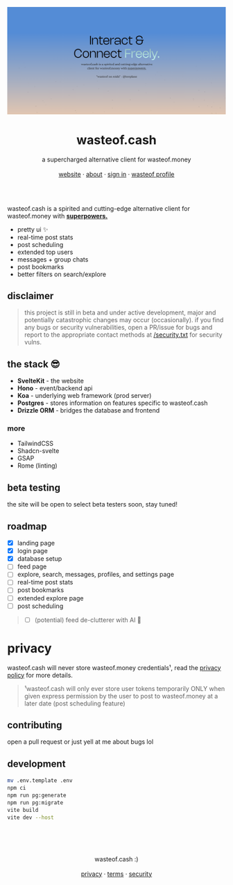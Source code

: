 ![gh banner hero](static/brand/banner.png)

<p align="center">
	<h1 align="center"><b>wasteof.cash</b></h1>
<p align="center">
    a supercharged alternative client for wasteof.money
    <br />
    <br />
    <a href="https://cash.wasteof.me">website</a>
    ·
    <a href="https://cash.wasteof.me/about">about</a>
    ·
    <a href="https://cash.wasteof.me/login">sign in</a>
    ·
    <a href="https://wasteof-cash.wasteof.me">wasteof profile</a>
  </p>
  <br />
  <br />
</p>
  
wasteof.cash is a spirited and cutting-edge alternative
client for wasteof.money with <ins>**superpowers.**</ins>

- pretty ui ✨
- real-time post stats
- post scheduling
- extended top users
- messages + group chats
- post bookmarks
- better filters on search/explore

## disclaimer

> this project is still in beta and under active development, major and potentially catastrophic changes may occur (occasionally). if you find any bugs or security vulnerabilities, open a PR/issue for bugs and report to the appropriate contact methods at <a href="https://cash.wasteof.me/security">/security.txt</a> for security vulns.

## the stack 😎

- **SvelteKit** - the website
- **Hono** - event/backend api
- **Koa** - underlying web framework (prod server)
- **Postgres** - stores information on features specific to wasteof.cash
- **Drizzle ORM** - bridges the database and frontend

### more

- TailwindCSS
- Shadcn-svelte
- GSAP
- Rome (linting)

## beta testing
the site will be open to select beta testers soon, stay tuned!

## roadmap
- [x] landing page
- [x] login page
- [x] database setup
- [ ] feed page
- [ ] explore, search, messages, profiles, and settings page
- [ ] real-time post stats
- [ ] post bookmarks
- [ ] extended explore page
- [ ] post scheduling
> - [ ] (potential) feed de-clutterer with AI 👀

# privacy
wasteof.cash will never store wasteof.money credentials¹, read the <a href="https://cash.wasteof.me/privacy">privacy policy</a> for more details.

> ¹wasteof.cash will only ever store user tokens temporarily ONLY when given express permission by the user to post to wasteof.money at a later date (post scheduling feature)

## contributing
open a pull request or just yell at me about bugs lol

## development

```bash
mv .env.template .env
npm ci
npm run pg:generate
npm run pg:migrate
vite build
vite dev --host
```
<br />
<br />
<br />
<p align="center">
    wasteof.cash :)
    <br />
    <br />
    <a href="https://cash.wasteof.me/privacy">privacy</a>
    ·
    <a href="https://cash.wasteof.me/terms">terms</a>
    ·
    <a href="https://cash.wasteof.me/security">security</a>
  </p>
</p>
